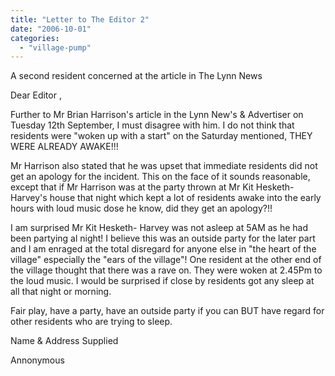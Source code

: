 ```yaml
---
title: "Letter to The Editor 2"
date: "2006-10-01"
categories: 
  - "village-pump"
---
```


A second resident concerned at the article in The Lynn News

Dear Editor ,

Further to Mr Brian Harrison's article in the Lynn New's & Advertiser on Tuesday 12th September, I must disagree with him. I do not think that residents were "woken up with a start" on the Saturday mentioned, THEY WERE ALREADY AWAKE!!!

Mr Harrison also stated that he was upset that immediate residents did not get an apology for the incident. This on the face of it sounds reasonable, except that if Mr Harrison was at the party thrown at Mr Kit Hesketh-Harvey's house that night which kept a lot of residents awake into the early hours with loud music dose he know, did they get an apology?!!

I am surprised Mr Kit Hesketh- Harvey was not asleep at 5AM as he had been partying al night! I believe this was an outside party for the later part and I am enraged at the total disregard for anyone else in "the heart of the village" especially the "ears of the village"! One resident at the other end of the village thought that there was a rave on. They were woken at 2.45Pm to the loud music. I would be surprised if close by residents got any sleep at all that night or morning.

Fair play, have a party, have an outside party if you can BUT have regard for other residents who are trying to sleep.

Name & Address Supplied

Annonymous

